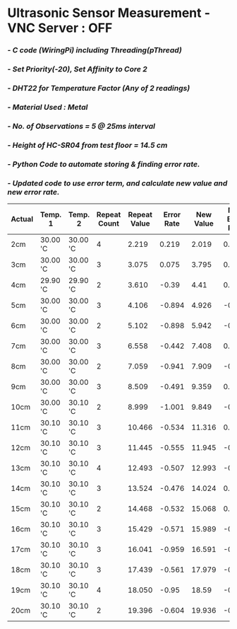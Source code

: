 # **Ultrasonic Sensor Measurement - VNC Server : OFF**
### *- C code (WiringPi) including Threading(pThread)*
### *- Set Priority(-20), Set Affinity to Core 2*
### *- DHT22 for Temperature Factor (Any of 2 readings)*
### *- Material Used : Metal*
### *- No. of Observations = 5 @ 25ms interval*
### *- Height of HC-SR04 from test floor = 14.5 cm*
### *- Python Code to automate storing & finding error rate.*
### *- Updated code to use error term, and calculate new value and new error rate.*

Actual | Temp. 1 | Temp. 2 | Repeat Count | Repeat Value | Error Rate | New Value | New Error Rate
---- | ---- | ---- | ---- | ---- | ---- | ---- | ----
 2cm | 30.00 'C | 30.00 'C | 4 | 2.219 | 0.219 | 2.019 | 0.019 
 3cm | 30.00 'C | 30.00 'C | 3 | 3.075 | 0.075 | 3.795 | 0.795 
 4cm | 29.90 'C | 29.90 'C | 2 | 3.610 | -0.39 | 4.41 | 0.41 
 5cm | 30.00 'C | 30.00 'C | 3 | 4.106 | -0.894 | 4.926 | -0.074 
 6cm | 30.00 'C | 30.00 'C | 2 | 5.102 | -0.898 | 5.942 | -0.058 
 7cm | 30.00 'C | 30.00 'C | 3 | 6.558 | -0.442 | 7.408 | 0.408 
 8cm | 30.00 'C | 30.00 'C | 2 | 7.059 | -0.941 | 7.909 | -0.091 
 9cm | 30.00 'C | 30.00 'C | 3 | 8.509 | -0.491 | 9.359 | 0.359 
 10cm | 30.00 'C | 30.10 'C | 2 | 8.999 | -1.001 | 9.849 | -0.151 
 11cm | 30.10 'C | 30.10 'C | 3 | 10.466 | -0.534 | 11.316 | 0.316 
 12cm | 30.10 'C | 30.10 'C | 3 | 11.445 | -0.555 | 11.945 | -0.055 
 13cm | 30.10 'C | 30.10 'C | 4 | 12.493 | -0.507 | 12.993 | -0.007 
 14cm | 30.10 'C | 30.10 'C | 3 | 13.524 | -0.476 | 14.024 | 0.024 
 15cm | 30.10 'C | 30.10 'C | 2 | 14.468 | -0.532 | 15.068 | 0.068 
 16cm | 30.10 'C | 30.10 'C | 3 | 15.429 | -0.571 | 15.989 | -0.011 
 17cm | 30.10 'C | 30.10 'C | 3 | 16.041 | -0.959 | 16.591 | -0.409 
 18cm | 30.10 'C | 30.10 'C | 3 | 17.439 | -0.561 | 17.979 | -0.021 
 19cm | 30.10 'C | 30.10 'C | 4 | 18.050 | -0.95 | 18.59 | -0.41 
 20cm | 30.10 'C | 30.10 'C | 2 | 19.396 | -0.604 | 19.936 | -0.064 
 